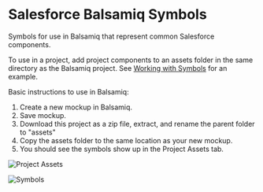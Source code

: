 Salesforce Balsamiq Symbols
===========================

Symbols for use in Balsamiq that represent common Salesforce components.

To use in a project, add project components to an assets folder in the same directory as the Balsamiq project. See [Working with Symbols](http://support.balsamiq.com/customer/portal/articles/110439-working-with-symbols) for an example.

Basic instructions to use in Balsamiq:

1. Create a new mockup in Balsamiq.
2. Save mockup.
3. Download this project as a zip file, extract, and rename the parent folder to "assets"
4. Copy the assets folder to the same location as your new mockup.
5. You should see the symbols show up in the Project Assets tab.

![Project Assets](http://content.screencast.com/users/dhoechst1/folders/Jing/media/f0d2d50a-945b-4bd1-9cb3-dbceddfa45a7/00000041.png)

![Symbols](http://content.screencast.com/users/dhoechst1/folders/Jing/media/88dcb095-aa43-46c4-9ef2-01c7cfff27db/00000044.png)
